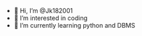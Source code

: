 - 👋 Hi, I’m @Jk182001
- 👀 I’m interested in coding
- 🌱 I’m currently learning python and DBMS

<!---
Jk182001/Jk182001 is a ✨ special ✨ repository because its `README.md` (this file) appears on your GitHub profile.
You can click the Preview link to take a look at your changes.
--->
